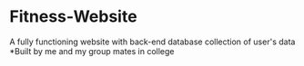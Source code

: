 # Fitness-Website
A fully functioning website with back-end database collection of user's data 
*Built by me and my group mates in college
